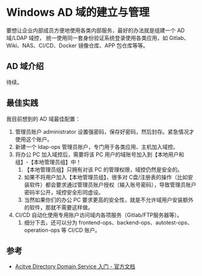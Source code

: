 # Windows AD 域的建立与管理

要想让企业内部成员方便地使用各类内部服务，最好的办法就是组建一个 AD 域/LDAP 域控，
统一使用同一套身份验证系统登录使用各类应用，如 Gitlab、Wiki、NAS、CI/CD、Docker 镜像仓库、APP 包仓库等等。

## AD 域介绍

待续。


## 最佳实践

我目前想到的 AD 域最佳配置：

1. 管理员账户 administrator 设置强密码，保存好密码，然后封存。紧急情况才使用这个账户。
2. 新建一个 ldap-ops 管理员账户，专门用于各类应用、主机加入域控。
3. 将办公 PC 加入域控后，需要将该 PC 用户的域账号加入到【本地用户和组】-【本地管理员组】中！
   1. 【本地管理员组】只拥有对该 PC 的管理权限，域控仍然是安全的。
   2. 如果不将用户加入【本地管理员组】，很多对 C盘/注册表的操作（比如安装软件）都会要求通过管理员账户授权（输入账号密码），导致管理员账户密码半公开，域控安全形同虚设。
   3. 当然如果你们的办公 PC 要求更高的安全性，就是不允许域用户安装额外的软件，那就不需要这样做。
4. CI/CD 自动化使用专用账户访问域内各项服务（Gitlab/FTP服务器等）。
   1. 细分下去，还可以分为 frontend-ops、backend-ops、autotest-ops、operation-ops 等 CI/CD 账户。


## 参考

- [Acitve Directory Domain Service 入门 - 官方文档](https://docs.microsoft.com/zh-cn/windows-server/identity/ad-ds/ad-ds-getting-started)
